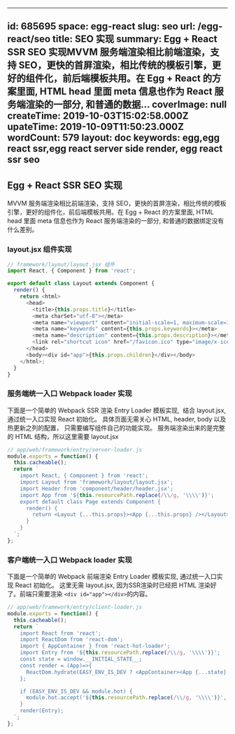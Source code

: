
---
id: 685695
space: egg-react
slug: seo
url: /egg-react/seo
title: SEO 实现
summary: Egg + React SSR SEO 实现MVVM 服务端渲染相比前端渲染，支持 SEO，更快的首屏渲染，相比传统的模板引擎，更好的组件化，前后端模板共用。在 Egg + React 的方案里面, HTML head 里面 meta 信息也作为 React 服务端渲染的一部分, 和普通的数据...
coverImage: null
createTime: 2019-10-03T15:02:58.000Z 
upateTime: 2019-10-09T11:50:23.000Z
wordCount: 579
layout: doc
keywords: egg,egg react ssr,egg react server side render, egg react ssr seo
---

## Egg + React SSR SEO 实现

MVVM 服务端渲染相比前端渲染，支持 SEO，更快的首屏渲染，相比传统的模板引擎，更好的组件化，前后端模板共用。在 Egg + React 的方案里面, HTML head 里面 meta 信息也作为 React 服务端渲染的一部分, 和普通的数据绑定没有什么差别。


### layout.jsx 组件实现

```javascript
// framework/layout/layout.jsx 组件
import React, { Component } from 'react';

export default class Layout extends Component {
  render() {
    return <html>
      <head>
        <title>{this.props.title}</title>
        <meta charSet="utf-8"></meta>
        <meta name="viewport" content="initial-scale=1, maximum-scale=1, user-scalable=no, minimal-ui"></meta>
        <meta name="keywords" content={this.props.keywords}></meta>
        <meta name="description" content={this.props.description}></meta>
        <link rel="shortcut icon" href="/favicon.ico" type="image/x-icon"></link>
      </head>
      <body><div id="app">{this.props.children}</div></body>
    </html>;
  }
}
```


### 服务端统一入口 Webpack loader 实现

下面是一个简单的 Webpack SSR 渲染 Entry Loader 模板实现,  结合 layout.jsx, 通过统一入口实现 React 初始化。 具体页面无需关心 HTML, header, body 以及热更新之列的配置， 只需要编写组件自己的功能实现。 服务端渲染出来的是完整的 HTML 结构，所以这里需要 layout.jsx

```javascript
// app/web/framework/entry/server-loader.js
module.exports = function() {
  this.cacheable();
  return `
    import React, { Component } from 'react';
    import Layout from 'framework/layout/layout.jsx';
    import Header from 'component/header/header.jsx';
    import App from '${this.resourcePath.replace(/\\/g, '\\\\')}';
    export default class Page extends Component {
      render() {
        return <Layout {...this.props}><App {...this.props} /></Layout>;
      }
    }
  `;
};
```


### 客户端统一入口 Webpack loader 实现

下面是一个简单的 Webpack 前端渲染 Entry Loader 模板实现, 通过统一入口实现 React 初始化。 这里无需 layout.jsx, 因为SSR渲染时已经把 HTML 渲染好了。前端只需要渲染 `<div id="app"></div>`的内容。

```javascript
// app/web/framework/entry/client-loader.js
module.exports = function() {
  this.cacheable();
  return `
    import React from 'react';
    import ReactDom from 'react-dom';
    import { AppContainer } from 'react-hot-loader';
    import Entry from '${this.resourcePath.replace(/\\/g, '\\\\')}';
    const state = window.__INITIAL_STATE__;
    const render = (App)=>{
      ReactDom.hydrate(EASY_ENV_IS_DEV ? <AppContainer><App {...state} /></AppContainer> : <App {...state} />, document.getElementById('app'));
    };

    if (EASY_ENV_IS_DEV && module.hot) {
      module.hot.accept('${this.resourcePath.replace(/\\/g, '\\\\')}', () => { render(Entry) });
    }
    render(Entry);
  `;
};
```


### <br />

  